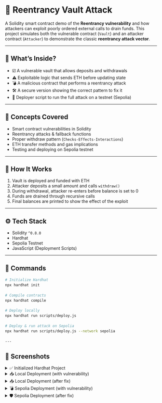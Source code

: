 # 🔐 Reentrancy Vault Attack

A Solidity smart contract demo of the **Reentrancy vulnerability** and how attackers can exploit poorly ordered external calls to drain funds. This project simulates both the vulnerable contract (`Vault`) and an attacker contract (`Attacker`) to demonstrate the classic **reentrancy attack vector**.

---

## 📌 What’s Inside?

- ☑️ A vulnerable vault that allows deposits and withdrawals
- ⚠️ Exploitable logic that sends ETH before updating state
- 💣 A malicious contract that performs a reentrancy attack
- 🛠️ A secure version showing the correct pattern to fix it
- 📜 Deployer script to run the full attack on a testnet (Sepolia)

---

## 🧠 Concepts Covered

- Smart contract vulnerabilities in Solidity
- Reentrancy attacks & fallback functions
- Proper withdraw pattern (`Checks-Effects-Interactions`)
- ETH transfer methods and gas implications
- Testing and deploying on Sepolia testnet

---

## 🧪 How It Works

1. Vault is deployed and funded with ETH  
2. Attacker deposits a small amount and calls `withdraw()`  
3. During withdrawal, attacker re-enters before balance is set to 0  
4. Funds are drained through recursive calls  
5. Final balances are printed to show the effect of the exploit  

---

## ⚙️ Tech Stack

- Solidity `^0.8.0`
- Hardhat
- Sepolia Testnet
- JavaScript (Deployment Scripts)

---

## 🚀 Commands

```bash
# Initialize Hardhat
npx hardhat init

# Compile contracts
npx hardhat compile

# Deploy locally
npx hardhat run scripts/deploy.js

# Deploy & run attack on Sepolia
npx hardhat run scripts/deploy.js --network sepolia

---
```
## 📸 Screenshots

<details>
  <summary>✅ Initialized Hardhat Project</summary>
  <br>
  <img src="https://github.com/Pragyaa3/Pragya_QuadB_Tech/blob/main/week3/day3/reentrancy-vault/Eth_0.png?raw=true" alt="Initialized Hardhat" width="700"/>
</details>

<details>
  <summary>📥 Local Deployment (with vulnerability)</summary>
  <br>
  <img src=https://github.com/Pragyaa3/Pragya_QuadB_Tech/blob/main/week3/day3/reentrancy-vault/Eth_2.0.png?raw=true" width="700"/>
</details>

<details>
  <summary>📥 Local Deployment (after fix)</summary>
  <br>
  <img src="https://github.com/Pragyaa3/Pragya_QuadB_Tech/blob/main/week3/day3/reentrancy-vault/Eth_2.1%20.png?raw=true" alt="Local Fixed Deployment" width="700"/>
</details>

<details>
  <summary>💣 Sepolia Deployment (with vulnerability)</summary>
  <br>
  <img src="https://github.com/Pragyaa3/Pragya_QuadB_Tech/blob/main/week3/day3/reentrancy-vault/Sep_2.png?raw=true" width="700"/>
</details>

<details>
  <summary>🛡️ Sepolia Deployment (after fix)</summary>
  <br>
  <img src="https://github.com/Pragyaa3/Pragya_QuadB_Tech/blob/main/week3/day3/reentrancy-vault/Sep_1.png?raw=true" alt="Sepolia Fixed Deployment" width="700"/>
</details>

